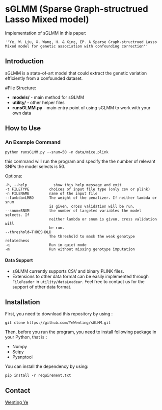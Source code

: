 # sGLMM (Sparse Graph-structrued Lasso Mixed model)

Implementation of sGLMM in this paper:

    ''Ye, W. Liu, X. Wang, H. & Xing, EP. A Sparse Graph-structrued Lasso Mixed model for genetic association with confounding correction''

## Introduction

sGLMM is a state-of-art model that could extract the genetic variation efficiently from a confounded dataset.

#File Structure:

* **models/** -   main method for sGLMM
* **utility/** -  other helper files 
* **runsGLMM.py**  -  main entry point of using sGLMM to work with your own data

## How to Use

### An Example Command

```
python runsGLMM.py --snum=50 -n data/mice.plink
```
this command will run the program and specify the the number of relevant SNPs the model selects is 50. 

Options:

    -h, --help            show this help message and exit
    -t FILETYPE         choices of input file type (only csv or plink)
    -n FILENAME         name of the input file
    --lambda=LMBD       The weight of the penalizer. If neither lambda or snum
                        is given, cross validation will be run.
    --snum=SNUM         the number of targeted variables the model selects. If
                        neither lambda or snum is given, cross validation will
                        be run.
    --threshold=THRESHOLD
                        The threshold to mask the weak genotype relatedness
    -q                  Run in quiet mode
    -m                  Run without missing genotype imputation

#### Data Support

* sGLMM currently supports CSV and binary PLINK files.
* Extensions to other data format can be easily implemented through `FileReader` in `utility/dataLoadear`. Feel free to contact us for the support of other data format.

## Installation
First, you need to download this repository by using :

```
git clone https://github.com/YeWenting/sGLMM.git
```

Then, before you run the program, you need to install following package in your Python, that is :

- Numpy
- Scipy
- Pysnptool

You can install the dependency by using:

```
pip install -r requirement.txt
```

## Contact
[Wenting Ye](mailto:wenting_ye@bupt.edu.cn)